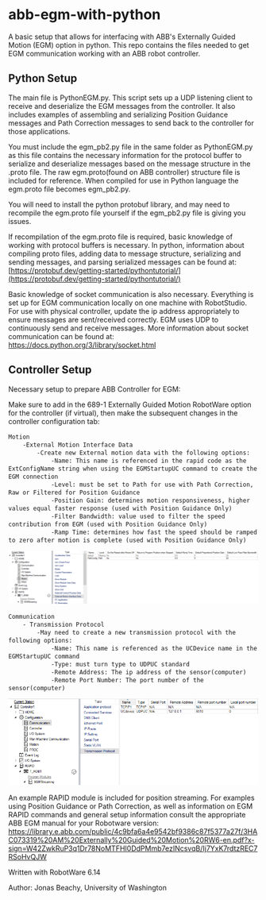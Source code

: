 # abb-egm-with-python
A basic setup that allows for interfacing with ABB's Externally Guided Motion (EGM) option in python. This repo contains the files needed to get EGM communication working with an ABB robot controller. 

## Python Setup
The main file is PythonEGM.py. This script sets up a UDP listening client to receive and deserialize the EGM messages from the controller. It also includes examples of assembling and serializing Position Guidance messages and Path Correction messages to send back to the controller for those applications.

You must include the egm_pb2.py file in the same folder as PythonEGM.py as this file contains the necessary information for the protocol buffer to serialize and deserialize messages based on the message structure in the .proto file. The raw egm.proto(found on ABB controller) structure file is included for reference. When compiled for use in Python language the egm.proto file becomes egm_pb2.py.

You will need to install the python protobuf library, and may need to recompile the egm.proto file yourself if the egm_pb2.py file is giving you issues.

If recompilation of the egm.proto file is required, basic knowledge of working with protocol buffers is necessary. In python, information about compiling proto files, adding data to message structure, serializing and sending messages, and parsing serialized messages can be found at: [https://protobuf.dev/getting-started/pythontutorial/](https://protobuf.dev/getting-started/pythontutorial/)

Basic knowledge of socket communication is also necessary. Everything is set up for EGM communication locally on one machine with RobotStudio. For use with physical controller, update the ip address appropriately to ensure messages are sent/received correctly. EGM uses UDP to continuously send and receive messages. More information about socket communication can be found at: https://docs.python.org/3/library/socket.html

## Controller Setup
Necessary setup to prepare ABB Controller for EGM:

Make sure to add in the 689-1 Externally Guided Motion RobotWare option for the controller (if virtual), then make the subsequent changes in the controller configuration tab:
```
Motion
	-External Motion Interface Data
		-Create new External motion data with the following options:
			-Name: This name is referenced in the rapid code as the ExtConfigName string when using the EGMStartupUC command to create the EGM connection
			-Level: must be set to Path for use with Path Correction, Raw or Filtered for Position Guidance
			-Position Gain:	determines motion responsiveness, higher values equal faster response (used with Position Guidance Only)
			-Filter Bandwidth: value used to filter the speed contribution from EGM (used with Position Guidance Only)
			-Ramp Time: determines how fast the speed should be ramped to zero after motion is complete (used with Position Guidance Only)
```				
![alt text](imgs/Config_Motion.png)

```
Communication
	- Transmission Protocol
		-May need to create a new transmission protocol with the following options:
			-Name: This name is referenced as the UCDevice name in the EGMStartupUC command
			-Type: must turn type to UDPUC standard
			-Remote Address: The ip address of the sensor(computer)
			-Remote Port Number: The port number of the sensor(computer)
```
![alt text](imgs/Config_Coms.png)

An example RAPID module is included for position streaming. For examples using Position Guidance or Path Correction, as well as information on EGM RAPID commands and general setup information consult the appropriate ABB EGM manual for your Robotware version: [https://library.e.abb.com/public/4c9bfa6a4e9542bf9386c87f5377a27f/3HAC073319%20AM%20Externally%20Guided%20Motion%20RW6-en.pdf?x-sign=W42ZwkRuP3q1Dr78NoMTFHI0DdPMmb7ezINcsvqB/Ij7YxK7rdtzREC7RSoHvQJW  ](https://library.abb.com/r?dkg=dkg_instructions%20and%20manuals&q=EGM)

Written with RobotWare 6.14


Author: Jonas Beachy, University of Washington
